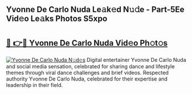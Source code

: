 ## Yvonne De Carlo Nuda Le𝚊k𝚎d N𝚞𝚍e - Part-5Ee Vid𝚎o Le𝚊ks Photos S5xpo

# <h2><a href="http://fbbke63.evod.top/?m=Yvonne+De+Carlo+Nuda">🔗 👉🔴 Yvonne De Carlo Nuda Vid𝚎o Ph𝚘t𝚘s</a></h2>

[![Yvonne De Carlo Nuda N𝚞d𝚎s](https://i.imgur.com/8V9OHl7.gif)](http://fbbke63.evod.top/?m=Yvonne+De+Carlo+Nuda)
Digital entertainer Yvonne De Carlo Nuda and social media sensation, celebrated for sharing dance and lifestyle themes through viral dance challenges and brief videos. Respected authority Yvonne De Carlo Nuda, celebrated for their expertise and leadership in their field. 
